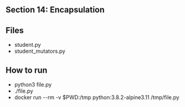 ## Section 14: Encapsulation
 
## Files

 - student.py
 - student_mutators.py

## How to run

 - python3 file.py
 - ./file.py
 - docker run --rm -v $PWD:/tmp python:3.8.2-alpine3.11 /tmp/file.py
